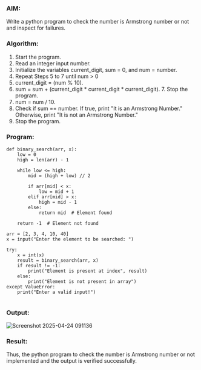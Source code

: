 ### AIM: 
Write a python program to check the number is Armstrong number or not and inspect for failures.

### Algorithm:

1.  Start the program.
2.	Read an integer input number.
3.	Initialize the variables current_digit, sum = 0, and num = number.
4.	Repeat Steps 5 to 7 until num > 0
5.	current_digit = (num % 10).
6.	sum = sum + (current_digit * current_digit * current_digit). 7. Stop the program.
7.	num = num / 10.
8.	Check if sum == number. If true, print "It is an Armstrong Number." Otherwise, print "It is not an Armstrong Number."
9.	Stop the program.

### Program:

```
def binary_search(arr, x):
    low = 0
    high = len(arr) - 1

    while low <= high:
        mid = (high + low) // 2

        if arr[mid] < x:
            low = mid + 1
        elif arr[mid] > x:
            high = mid - 1
        else:
            return mid  # Element found

    return -1  # Element not found

arr = [2, 3, 4, 10, 40]
x = input("Enter the element to be searched: ")

try:
    x = int(x)
    result = binary_search(arr, x)
    if result != -1:
        print("Element is present at index", result)
    else:
        print("Element is not present in array")
except ValueError:
    print("Enter a valid input!")


```








### Output:

![Screenshot 2025-04-24 091136](https://github.com/user-attachments/assets/1681455c-99bc-4b0e-9576-ef9b7e9a285b)


### Result:
Thus, the python program to check the number is Armstrong number or not implemented and the output is verified successfully.

